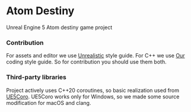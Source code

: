 # Atom Destiny
Unreal Engine 5 Atom destiny game project

### Contribution

For assets and editor we use [Unrealistic](https://unrealistic.dev/posts/unrealistic-style-guide) style guide. For C++ we use [Our](https://github.com/AtomDestiny/AtomDestiny/blob/main/CodingStyle.md) coding style guide.
So for contribution you should use them both.

### Third-party libraries

Project actively uses C++20 coroutines, so basic realization used from [UE5Coro](https://github.com/landelare/ue5coro). UE5Coro works only for Windows, so we made some source modification for macOS and clang.